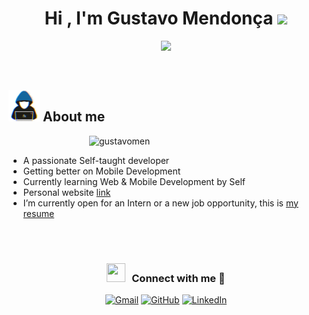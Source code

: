<h1 align="center">Hi , I'm Gustavo Mendonça <img src="https://media.giphy.com/media/hvRJCLFzcasrR4ia7z/giphy.gif" width="35"></h1>
<p align="center">
  <a href="https://github.com/DenverCoder1/readme-typing-svg"><img src="https://readme-typing-svg.herokuapp.com?lines=Mobile+Developer;Web+Developer;&center=true&width=500&height=50"></a>
</p>


<br>



## <picture><img src = "https://github.com/0xAbdulKhalid/0xAbdulKhalid/raw/main/assets/mdImages/about_me.gif" width = 50px></picture> **About me**

 <img align="right" src="https://github-readme-stats.vercel.app/api/top-langs?username=gustavomen&show_icons=true&locale=en&layout=compact&line_height=20&title_color=7A7ADB&icon_color=2234AE&text_color=D3D3D3&bg_color=0,000000,130F40" width="375"  alt="gustavomen"/>

<br>

- A passionate Self-taught developer
- Getting better on Mobile Development
- Currently learning Web & Mobile Development by Self
- Personal website [link](https://google.com)
- I’m currently open for an Intern or a new job opportunity, this is [my resume](https://drive.google.com/file/d/1SMiwxmLHsv2Nc7Qs9G0R71lH7niB0BFL/view?usp=sharing)

<br><br>

<h3 align="center" > <img src="https://media.giphy.com/media/iY8CRBdQXODJSCERIr/giphy.gif" width="30" height="30" style="margin-right: 10px;">Connect with me 🤝 </h3>
<p align="center"> 
	<a target="_blank" href="mailto:contato.gustavomendonca@gmail.com"><img img src="https://img.shields.io/badge/gmail-%23EA4335.svg?style=plastic&logo=gmail&logoColor=white" alt="Gmail"/></a>
	<a target="_blank" href="https://github.com/GustavoMen"><img src="https://img.shields.io/badge/github-%23181717.svg?style=plastic&logo=github&logoColor=white" alt="GitHub"/></a>
	<a target="_blank" href="https://www.linkedin.com/in/gustavomen/"><img src="https://img.shields.io/badge/linkedin-%230A66C2.svg?style=plastic&logo=linkedin&logoColor=white" alt="LinkedIn"/></a>
</p>

<br>

